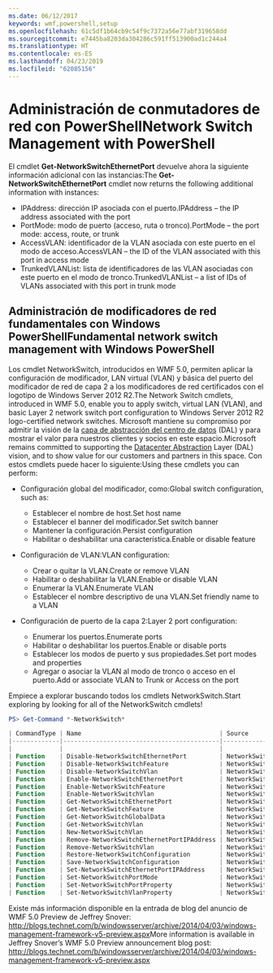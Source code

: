 ```yaml
---
ms.date: 06/12/2017
keywords: wmf,powershell,setup
ms.openlocfilehash: 61c5df1b64cb9c54f9c7372a56e77abf319658dd
ms.sourcegitcommit: e7445ba8203da304286c591ff513900ad1c244a4
ms.translationtype: HT
ms.contentlocale: es-ES
ms.lasthandoff: 04/23/2019
ms.locfileid: "62085156"
---
```

# <a name="network-switch-management-with-powershell"></a><span data-ttu-id="6be6e-102">Administración de conmutadores de red con PowerShell</span><span class="sxs-lookup"><span data-stu-id="6be6e-102">Network Switch Management with PowerShell</span></span>

<span data-ttu-id="6be6e-103">El cmdlet **Get-NetworkSwitchEthernetPort** devuelve ahora la siguiente información adicional con las instancias:</span><span class="sxs-lookup"><span data-stu-id="6be6e-103">The **Get-NetworkSwitchEthernetPort** cmdlet now returns the following additional information with instances:</span></span>

- <span data-ttu-id="6be6e-104">IPAddress: dirección IP asociada con el puerto.</span><span class="sxs-lookup"><span data-stu-id="6be6e-104">IPAddress – the IP address associated with the port</span></span>
- <span data-ttu-id="6be6e-105">PortMode: modo de puerto (acceso, ruta o tronco).</span><span class="sxs-lookup"><span data-stu-id="6be6e-105">PortMode – the port mode: access, route, or trunk</span></span>
- <span data-ttu-id="6be6e-106">AccessVLAN: identificador de la VLAN asociada con este puerto en el modo de acceso.</span><span class="sxs-lookup"><span data-stu-id="6be6e-106">AccessVLAN – the ID of the VLAN associated with this port in access mode</span></span>
- <span data-ttu-id="6be6e-107">TrunkedVLANList: lista de identificadores de las VLAN asociadas con este puerto en el modo de tronco.</span><span class="sxs-lookup"><span data-stu-id="6be6e-107">TrunkedVLANList – a list of IDs of VLANs associated with this port in trunk mode</span></span>

## <a name="fundamental-network-switch-management-with-windows-powershell"></a><span data-ttu-id="6be6e-108">Administración de modificadores de red fundamentales con Windows PowerShell</span><span class="sxs-lookup"><span data-stu-id="6be6e-108">Fundamental network switch management with Windows PowerShell</span></span>

<span data-ttu-id="6be6e-109">Los cmdlet NetworkSwitch, introducidos en WMF 5.0, permiten aplicar la configuración de modificador, LAN virtual (VLAN) y básica del puerto del modificador de red de capa 2 a los modificadores de red certificados con el logotipo de Windows Server 2012 R2.</span><span class="sxs-lookup"><span data-stu-id="6be6e-109">The Network Switch cmdlets, introduced in WMF 5.0, enable you to apply switch, virtual LAN (VLAN), and basic Layer 2 network switch port configuration to Windows Server 2012 R2 logo-certified network switches.</span></span> <span data-ttu-id="6be6e-110">Microsoft mantiene su compromiso por admitir la visión de la [capa de abstracción del centro de datos](http://technet.microsoft.com/cloud/dal.aspx) (DAL) y para mostrar el valor para nuestros clientes y socios en este espacio.</span><span class="sxs-lookup"><span data-stu-id="6be6e-110">Microsoft remains committed to supporting the [Datacenter Abstraction](http://technet.microsoft.com/cloud/dal.aspx) Layer (DAL) vision, and to show value for our customers and partners in this space.</span></span> <span data-ttu-id="6be6e-111">Con estos cmdlets puede hacer lo siguiente:</span><span class="sxs-lookup"><span data-stu-id="6be6e-111">Using these cmdlets you can perform:</span></span>

- <span data-ttu-id="6be6e-112">Configuración global del modificador, como:</span><span class="sxs-lookup"><span data-stu-id="6be6e-112">Global switch configuration, such as:</span></span>
    - <span data-ttu-id="6be6e-113">Establecer el nombre de host.</span><span class="sxs-lookup"><span data-stu-id="6be6e-113">Set host name</span></span>
    - <span data-ttu-id="6be6e-114">Establecer el banner del modificador.</span><span class="sxs-lookup"><span data-stu-id="6be6e-114">Set switch banner</span></span>
    - <span data-ttu-id="6be6e-115">Mantener la configuración.</span><span class="sxs-lookup"><span data-stu-id="6be6e-115">Persist configuration</span></span>
    - <span data-ttu-id="6be6e-116">Habilitar o deshabilitar una característica.</span><span class="sxs-lookup"><span data-stu-id="6be6e-116">Enable or disable feature</span></span>

- <span data-ttu-id="6be6e-117">Configuración de VLAN:</span><span class="sxs-lookup"><span data-stu-id="6be6e-117">VLAN configuration:</span></span>
    - <span data-ttu-id="6be6e-118">Crear o quitar la VLAN.</span><span class="sxs-lookup"><span data-stu-id="6be6e-118">Create or remove VLAN</span></span>
    - <span data-ttu-id="6be6e-119">Habilitar o deshabilitar la VLAN.</span><span class="sxs-lookup"><span data-stu-id="6be6e-119">Enable or disable VLAN</span></span>
    - <span data-ttu-id="6be6e-120">Enumerar la VLAN.</span><span class="sxs-lookup"><span data-stu-id="6be6e-120">Enumerate VLAN</span></span>
    - <span data-ttu-id="6be6e-121">Establecer el nombre descriptivo de una VLAN.</span><span class="sxs-lookup"><span data-stu-id="6be6e-121">Set friendly name to a VLAN</span></span>

- <span data-ttu-id="6be6e-122">Configuración de puerto de la capa 2:</span><span class="sxs-lookup"><span data-stu-id="6be6e-122">Layer 2 port configuration:</span></span>
    - <span data-ttu-id="6be6e-123">Enumerar los puertos.</span><span class="sxs-lookup"><span data-stu-id="6be6e-123">Enumerate ports</span></span>
    - <span data-ttu-id="6be6e-124">Habilitar o deshabilitar los puertos.</span><span class="sxs-lookup"><span data-stu-id="6be6e-124">Enable or disable ports</span></span>
    - <span data-ttu-id="6be6e-125">Establecer los modos de puerto y sus propiedades.</span><span class="sxs-lookup"><span data-stu-id="6be6e-125">Set port modes and properties</span></span>
    - <span data-ttu-id="6be6e-126">Agregar o asociar la VLAN al modo de tronco o acceso en el puerto.</span><span class="sxs-lookup"><span data-stu-id="6be6e-126">Add or associate VLAN to Trunk or Access on the port</span></span>

<span data-ttu-id="6be6e-127">Empiece a explorar buscando todos los cmdlets NetworkSwitch.</span><span class="sxs-lookup"><span data-stu-id="6be6e-127">Start exploring by looking for all of the NetworkSwitch cmdlets!</span></span>

```powershell
PS> Get-Command *-NetworkSwitch*

| CommandType | Name                                      | Source        |
|-------------|-------------------------------------------|---------------|
|             |                                           |               |
| Function    | Disable-NetworkSwitchEthernetPort         | NetworkSwitch |
| Function    | Disable-NetworkSwitchFeature              | NetworkSwitch |
| Function    | Disable-NetworkSwitchVlan                 | NetworkSwitch |
| Function    | Enable-NetworkSwitchEthernetPort          | NetworkSwitch |
| Function    | Enable-NetworkSwitchFeature               | NetworkSwitch |
| Function    | Enable-NetworkSwitchVlan                  | NetworkSwitch |
| Function    | Get-NetworkSwitchEthernetPort             | NetworkSwitch |
| Function    | Get-NetworkSwitchFeature                  | NetworkSwitch |
| Function    | Get-NetworkSwitchGlobalData               | NetworkSwitch |
| Function    | Get-NetworkSwitchVlan                     | NetworkSwitch |
| Function    | New-NetworkSwitchVlan                     | NetworkSwitch |
| Function    | Remove-NetworkSwitchEthernetPortIPAddress | NetworkSwitch |
| Function    | Remove-NetworkSwitchVlan                  | NetworkSwitch |
| Function    | Restore-NetworkSwitchConfiguration        | NetworkSwitch |
| Function    | Save-NetworkSwitchConfiguration           | NetworkSwitch |
| Function    | Set-NetworkSwitchEthernetPortIPAddress    | NetworkSwitch |
| Function    | Set-NetworkSwitchPortMode                 | NetworkSwitch |
| Function    | Set-NetworkSwitchPortProperty             | NetworkSwitch |
| Function    | Set-NetworkSwitchVlanProperty             | NetworkSwitch |
```

<span data-ttu-id="6be6e-128">Existe más información disponible en la entrada de blog del anuncio de WMF 5.0 Preview de Jeffrey Snover: <http://blogs.technet.com/b/windowsserver/archive/2014/04/03/windows-management-framework-v5-preview.aspx></span><span class="sxs-lookup"><span data-stu-id="6be6e-128">More information is available in Jeffrey Snover’s WMF 5.0 Preview announcement blog post: <http://blogs.technet.com/b/windowsserver/archive/2014/04/03/windows-management-framework-v5-preview.aspx></span></span>
